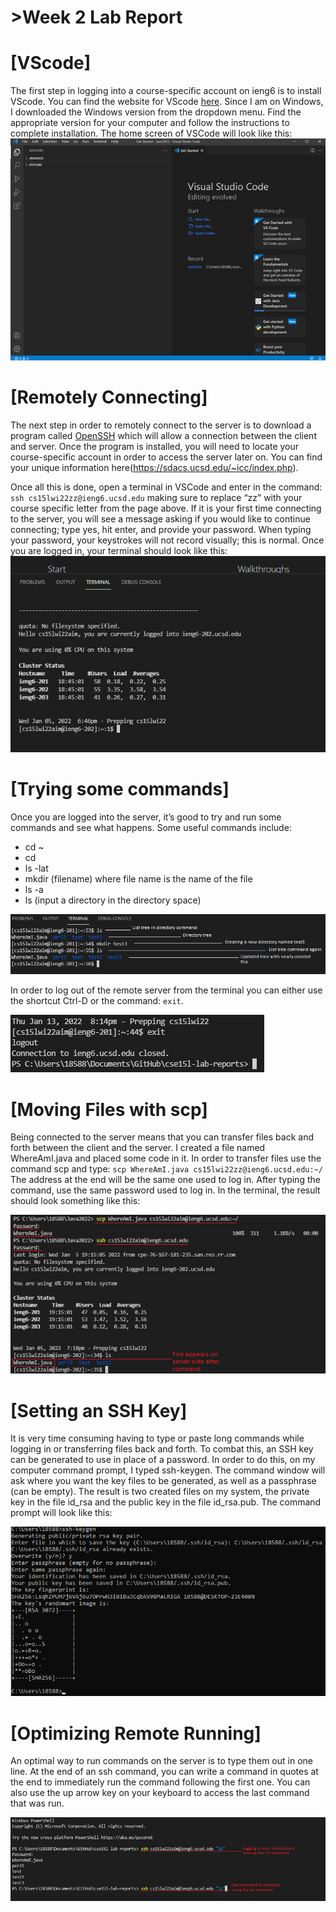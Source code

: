 # >****Week 2 Lab Report****



# [VScode]
The first step in logging into a course-specific account on ieng6 is to install VScode.
You can find the website for VScode [here](https://code.visualstudio.com/). Since I am on Windows, I downloaded the Windows version from the dropdown menu. Find the appropriate version for your computer and follow the instructions to complete installation. The home screen of VSCode will look like this:
![Image](screenshot7.png)

# [Remotely Connecting]
The next step in order to remotely connect to the server is to download a program called [OpenSSH](https://docs.microsoft.com/en-us/windows-server/administration/openssh/openssh_install_firstuse) which will allow a connection between the client and server. Once the program is installed, you will need to locate your course-specific account in order to access the server later on. You can find your unique information here(https://sdacs.ucsd.edu/~icc/index.php).

Once all this is done, open a terminal in VSCode and enter in the command: `ssh cs15lwi22zz@ieng6.ucsd.edu` making sure to replace “zz” with your course specific letter from the page above. If it is your first time connecting to the server, you will see a message asking if you would like to continue connecting; type yes, hit enter, and provide your password. When typing your password, your keystrokes will not record visually; this is normal. Once you are logged in, your terminal should look like this:
![Image](screenshot5.png)

# [Trying some commands] 
Once you are logged into the server, it’s good to try and run some commands and see what happens. Some useful commands include:
* cd ~
* cd
* ls -lat
* mkdir (filename) where file name is the name of the file
* ls -a
* ls <directory> (input a directory in the directory space)

![Image](screenshot2.png)

In order to log out of the remote server from the terminal you can either use the shortcut Ctrl-D or the command: `exit`.

![Image](screenshot4.png)

# [Moving Files with scp] 
Being connected to the server means that you can transfer files back and forth between the client and the server. I created a file named WhereAmI.java and placed some code in it. 
In order to transfer files use the command scp and type: `scp WhereAmI.java cs15lwi22zz@ieng6.ucsd.edu:~/`
The address at the end will be the same one used to log in. After typing the command, use the same password used to log in. In the terminal, the result should look something like this:

![Image](screenshot6.png)

# [Setting an SSH Key]
It is very time consuming having to type or paste long commands while logging in or transferring files back and forth. To combat this, an SSH key can be generated to use in place of a password. 
In order to do this, on my computer command prompt, I typed ssh-keygen. The command window will ask where you want the key files to be generated, as well as a passphrase (can be empty). The result is two created files on my system, the private key in the file id_rsa and the public key in the file id_rsa.pub. 
The command prompt will look like this:

![Image](screenshot3.png)

# [Optimizing Remote Running]
An optimal way to run commands on the server is to type them out in one line. At the end of an ssh command, you can write a command in quotes at the end to immediately run the command following the first one.
You can also use the up arrow key on your keyboard to access the last command that was run.

![Image](screenshot8.png)










